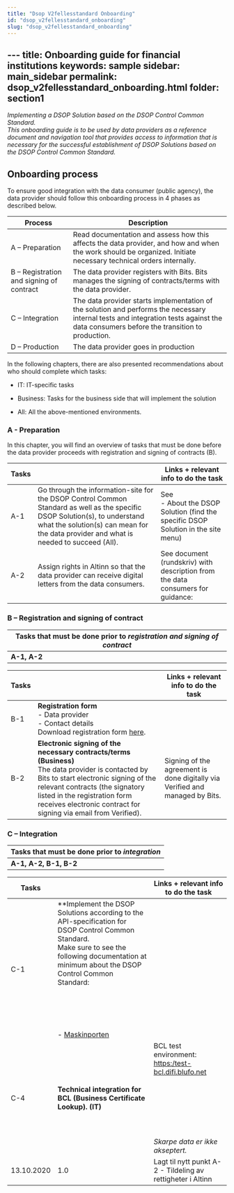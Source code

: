 ```yaml
---
title: "Dsop V2fellesstandard Onboarding"
id: "dsop_v2fellesstandard_onboarding"
slug: "dsop_v2fellesstandard_onboarding"
---
```


﻿---
title: Onboarding guide for financial institutions
keywords: sample
sidebar: main_sidebar
permalink: dsop_v2fellesstandard_onboarding.html
folder: section1
---


*Implementing a DSOP Solution based on the DSOP Control Common Standard. 
<br >This onboarding guide is to be used by data providers as a reference document and navigation tool that 
provides access to information that is necessary for the successful establishment of DSOP Solutions based on the 
DSOP Control Common Standard.*


## Onboarding process
 
To ensure good integration with the data consumer (public agency), the data provider should follow this 
onboarding process in 4 phases as described below.


| Process                                  | Description                                                                                                                                                                             |
|------------------------------------------|-----------------------------------------------------------------------------------------------------------------------------------------------------------------------------------------|
| A – Preparation                          | Read documentation and assess how this affects the data provider, and how and when the work should be organized. Initiate necessary technical orders internally.                        |
| B – Registration and signing of contract | The data provider registers with Bits. Bits manages the signing of contracts/terms with the data provider.                                                                              |
| C – Integration                          | The data provider starts implementation of the solution and performs the necessary internal tests and integration tests against the data consumers before the transition to production. |
| D – Production                           | The data provider goes in production                                                                                                                                                    |


In the following chapters, there are also presented recommendations about who should complete which tasks:

* IT: IT-specific tasks

* Business: Tasks for the business side that will implement the solution

* All: All the above-mentioned environments.


### A - Preparation
In this chapter, you will find an overview of tasks that must be done before the data provider proceeds with 
registration and signing of contracts (B).  

| Tasks |                                                                                                                                                                                                                       | Links + relevant info to do the task                                                                                                                                                                                                                                                                                                                                                                                                     |
|-------|-----------------------------------------------------------------------------------------------------------------------------------------------------------------------------------------------------------------------|------------------------------------------------------------------------------------------------------------------------------------------------------------------------------------------------------------------------------------------------------------------------------------------------------------------------------------------------------------------------------------------------------------------------------------------|
| A-1   | Go through the information-site for the DSOP Control Common Standard as well as the specific DSOP Solution(s), to understand what the solution(s) can mean for the data provider and what is needed to succeed (All). | See<br >- About the DSOP Solution (find the specific DSOP Solution in the site menu)                                                                                                                                                                                                                                         |
| A-2   | Assign rights in Altinn so that the data provider can receive digital letters from the data consumers.                                                                                                                | See document (rundskriv) with description from the data consumers for guidance: <br > |

### B – Registration and signing of contract

| Tasks that must be done prior to *registration and signing of contract* | 
|-------------------------------------------------------------------------|
| **A-1, A-2**                                                            |


| Tasks |                                                                                                                                                                                                                                                                                                            | Links + relevant info to do the task                                                                                                                                                                                                                                                     |
|-------|------------------------------------------------------------------------------------------------------------------------------------------------------------------------------------------------------------------------------------------------------------------------------------------------------------|------------------------------------------------------------------------------------------------------------------------------------------------------------------------------------------------------------------------------------------------------------------------------------------|
| B-1   | **Registration form** <br > - Data provider <br >- Contact details <br > Download registration form [here](/assets/Registrering_Hoved_Kontroll_Fellesstandard.docx). |
| B-2   | **Electronic signing of the necessary contracts/terms (Business)** <br > The data provider is contacted by Bits to start electronic signing of the relevant contracts (the signatory listed in the registration form receives electronic contract for signing via email from Verified).                 | Signing of the agreement is done digitally via Verified and managed by Bits.                                                                                                                                                                                                             |


### C – Integration

| Tasks that must be done prior to *integration* | 
|------------------------------------------------|
| **A-1, A-2, B-1, B-2**                         |


| Tasks |                                                                                                                                                                                                                                                                                                                                         | Links + relevant info to do the task                                                                                                                                                                                                                                                                                                                                                                                                                                                                                                                                                                                                                                                                                                                                                                                                                                                                                                                                                                                                                                                                                                                                                                                                                                                                                                                                                                                                                                    |
|-------|-----------------------------------------------------------------------------------------------------------------------------------------------------------------------------------------------------------------------------------------------------------------------------------------------------------------------------------------|-------------------------------------------------------------------------------------------------------------------------------------------------------------------------------------------------------------------------------------------------------------------------------------------------------------------------------------------------------------------------------------------------------------------------------------------------------------------------------------------------------------------------------------------------------------------------------------------------------------------------------------------------------------------------------------------------------------------------------------------------------------------------------------------------------------------------------------------------------------------------------------------------------------------------------------------------------------------------------------------------------------------------------------------------------------------------------------------------------------------------------------------------------------------------------------------------------------------------------------------------------------------------------------------------------------------------------------------------------------------------------------------------------------------------------------------------------------------------|
| C-1   | **Implement the DSOP Solutions according to the API-specification for DSOP Control Common Standard. <br >Make sure to see the following documentation at minimum about the DSOP Control Common Standard: <br ><br > <br > <br > <br ><br > - [Maskinporten](https:/docs.digdir.no/docs/Maskinporten/maskinporten_func_wellknown)                                                                                                                                                                                                                                                                                                                                                                                                                                                                                                                                                                                                                                                                                                                                                                                                                                                                                                                                                                                                |
| C-4   | **Technical integration for BCL (Business Certificate Lookup). (IT)**                                                                                                                                                                                                                                                                   | BCL test environment: [https:/test-bcl.difi.blufo.net](https:/test-bcl.difi.blufo.net ) <br ><br ><br ><br ><br ><br ><br ><br >*Skarpe data er ikke akseptert.*                                                                               |
| 13.10.2020 | 1.0     | Lagt til nytt punkt A-2 - Tildeling av rettigheter i Altinn                                                                                                      |
